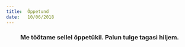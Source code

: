 ```yaml
---
title:  Õppetund
date:   10/06/2018
---
```


### <center>Me töötame sellel õppetükil. Palun tulge tagasi hiljem.</center>